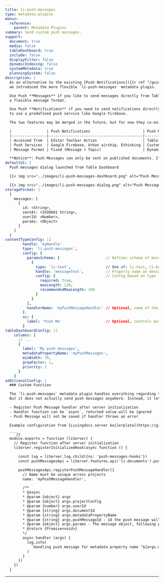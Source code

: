 ```yaml
---
title: li-push-messages
type: metadata-plugins
menus:
  reference:
    parent: Metadata Plugins
summary: Send custom push messages.
support:
  document: true
  media: false
  tableDashboard: true
  include: false
  displayFilter: false
  dynamicIndexing: false
  systemMetadata: true
  planningSystem: false
description: |
  As an alternative to the existing [Push Notifications]({{< ref "/guides/editor/push-notifications" >}}) feature,
  we introduced the more flexible `li-push-messages` metadata plugin.

  Use Push **Messages** if you like to send messages directly from Table Dashboards and if you need
  a flexible message format.

  Use Push **Notifications** if you need to send notifications directly from the Editor Toolbar or if you'd like
  to use a predefined push service like Google Firebase.

  The two features may be merged in the future, but for now they co-exist independently.

  |                | Push Notifications                        | Push Messages           |
  |----------------|-------------------------------------------|-------------------------|
  | Accessed from  | Editor Toolbar Action                     | Table Dashboards        |
  | Push Services  | Google Firebase, Urban airship, Ethinking | Custom Implementation   |
  | Message Format | Fixed (Message + Topic)                   | Dynamic (Params Schema) |

  **Notice**: Push Messages can only be sent on published documents. If the document is not published, the Table Dashboard won't show the button.
defaultUI: |
  Push messages dialog launched from Table Dashboard

  {{< img src="../images/li-push-messages-dashboard.png" alt="Push Messages on Table Dashboard" >}}

  {{< img src="../images/li-push-messages-dialog.png" alt="Push Messages Dialog Form" >}}
storageFormat: |
  {
    messages: [
      {
        id: <String>,
        sentAt: <ISO8601 String>,
        userId: <Number>,
        params: <Object>
      }
    ]
  }
contentTypeConfig: |2
        handle: 'myHandle'
        type: 'li-push-messages',
        config: {
          paramsSchema: [                     // Defines schema of message object
            {
              type: 'li-text',                // One of: li-text, li-boolean, li-integer, li-date, li-datetime
              handle: 'messageText',          // Property name on message object
              config: {                       // Config based on type (li-text here)
                required: true,
                maxLength: 120,
                recommendedMaxLength: 100
              }
            }
          ],
          handlerName: 'myPushMessageHandler' // Optional, name of the registered function to send the message
        },
        ui: {
          label: 'Push Me'                    // Optional, controls button label on Table Dashboards
        }
tableDashboardConfig: |2
    columns: [
      // ...
      {
        label: 'My push messages',
        metadataPropertyName: 'myPushMessages',
        minWidth: 70,
        growFactor: 1,
        priority: 1
      }
    ]
additionalConfig: |
  ### Custom Function

  The `li-push-messages` metadata plugin handles everything regarding the user interface and saves the messages to the database.
  But it does not actually send push messages anywhere. Instead, it lets you register your own function to do that job.

  - Register Push Message handler after server initialization
  - Handler function can be `async`, returned value will be ignored
  - Push Message will not be saved if handler throws an error

  Example configuration from [Livingdocs server boilerplate](https://github.com/livingdocsIO/livingdocs-server-boilerplate/blob/master/app/hooks/push-messages-hooks.js):

  ```js
  module.exports = function (liServer) {
    // Register function after server initialization
    liServer.registerInitializedHook(async function () {

      const log = liServer.log.child({ns: 'push-messages-hooks'})
      const pushMessagesApi = liServer.features.api('li-documents').pushMessages

      pushMessagesApi.registerPushMessageHandler({
        // Name must be unique across projects
        name: 'myPushMessageHandler',

        /**
        * @async
        * @param {object} args
        * @param {object} args.projectConfig
        * @param {number} args.userId
        * @param {string} args.documentId
        * @param {string} args.metadataPropertyName
        * @param {string} args.pushMessageId - Id the push message will have
        * @param {object} args.params - The message object, following paramsSchema
        * @return {Promise<void>}
        */
        async handler (args) {
          log.info(
            `Handling push message for metadata property name "${args.metadataPropertyName}"`
          )
        }
      })
    })
  }
  ```
---
```

